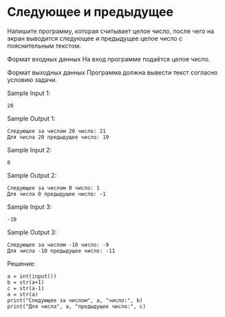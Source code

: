 # Следующее и предыдущее

Напишите программу, которая считывает целое число, после чего на экран выводится следующее и предыдущее целое число с пояснительным текстом.

Формат входных данных
На вход программе подаётся целое число.

Формат выходных данных
Программа должна вывести текст согласно условию задачи.

Sample Input 1:
```
20
```

Sample Output 1:
```
Следующее за числом 20 число: 21
Для числа 20 предыдущее число: 19
```

Sample Input 2:
```
0
```

Sample Output 2:
```
Следующее за числом 0 число: 1
Для числа 0 предыдущее число: -1
```

Sample Input 3:
```
-10
```

Sample Output 3:
```
Следующее за числом -10 число: -9
Для числа -10 предыдущее число: -11
```

Решение:
```
a = int(input())
b = str(a+1)
c = str(a-1)
a = str(a)
print("Следующее за числом", a, "число:", b)
print("Для числа", a, "предыдущее число:", c)
```
